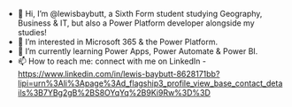 - 👋 Hi, I’m @lewisbaybutt, a Sixth Form student studying Geography, Business & IT, but also a Power Platform developer alongside my studies!
- 👀 I’m interested in Microsoft 365 & the Power Platform.
- 🌱 I’m currently learning Power Apps, Power Automate & Power BI.
- 📫 How to reach me: connect with me on LinkedIn - https://www.linkedin.com/in/lewis-baybutt-8628171bb?lipi=urn%3Ali%3Apage%3Ad_flagship3_profile_view_base_contact_details%3B7YBg2gB%2BS8OYqYq%2B9Ki9Rw%3D%3D


<!---
lewisbaybutt/lewisbaybutt is a ✨ special ✨ repository because its `README.md` (this file) appears on your GitHub profile.
You can click the Preview link to take a look at your changes.
--->
